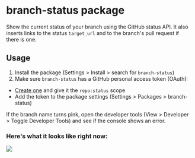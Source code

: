 # branch-status package

Show the current status of your branch using the GitHub status API.
It also inserts links to the status `target_url` and to the branch's pull
request if there is one.

## Usage

1. Install the package (Settings > Install > search for `branch-status`)
2. Make sure `branch-status` has a GitHub personal access token (OAuth):
  - [Create one](https://github.com/settings/tokens) and give it the
    `repo:status` scope
  - Add the token to the package settings (Settings > Packages > branch-status)


If the branch name turns pink, open the developer tools (View > Developer >
Toggle Developer Tools) and see if the console shows an error.


### Here's what it looks like right now:

![](http://cloud.patnakajima.com/image/3t422y0p2S45/Gemfile%20-%20_Users_nakajima_github_github.png)
